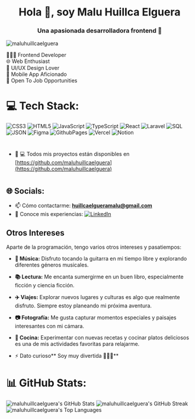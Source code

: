 <h1 align="center">Hola 👋, soy Malu Huillca Elguera</h1>
<h3 align="center">Una apasionada desarrolladora frontend 💖</h3>

<p align="left"> <img src="https://komarev.com/ghpvc/?username=maluhuillcaelguera&label=Profile%20views&color=0e75b6&style=flat" alt="maluhuillcaelguera" /> </p>

👩🏻‍💻 Frontend Developer <br>
🌐 Web Enthusiast <br>
🎨 UI/UX Design Lover <br>
📱 Mobile App Aficionado <br>
💼 Open To Job Opportunities <br>


# 💻 Tech Stack:
![CSS3](https://img.shields.io/badge/css3-%231572B6.svg?style=for-the-badge&logo=css3&logoColor=white) 
![HTML5](https://img.shields.io/badge/html5-%23E34F26.svg?style=for-the-badge&logo=html5&logoColor=white) 
![JavaScript](https://img.shields.io/badge/javascript-%23323330.svg?style=for-the-badge&logo=javascript&logoColor=%23F7DF1E) 
![TypeScript](https://img.shields.io/badge/typescript-%23007ACC.svg?style=for-the-badge&logo=typescript&logoColor=white) 
![React](https://img.shields.io/badge/react-%2320232a.svg?style=for-the-badge&logo=react&logoColor=%2361DAFB) 
![Laravel](https://img.shields.io/badge/laravel-%23FF2D20.svg?style=for-the-badge&logo=laravel&logoColor=white)
![SQL](https://img.shields.io/badge/sql-%2300f.svg?style=for-the-badge&logo=sqlite&logoColor=white)
![JSON](https://img.shields.io/badge/json-%23000000.svg?style=for-the-badge&logo=json&logoColor=white)
![Figma](https://img.shields.io/badge/figma-%23F24E1E.svg?style=for-the-badge&logo=figma&logoColor=white) 
![GithubPages](https://img.shields.io/badge/github%20pages-121013?style=for-the-badge&logo=github&logoColor=white) 
![Vercel](https://img.shields.io/badge/vercel-%23000000.svg?style=for-the-badge&logo=vercel&logoColor=white) 
![Notion](https://img.shields.io/badge/Notion-%23000000.svg?style=for-the-badge&logo=notion&logoColor=white)

#
- 👨‍ 💻 Todos mis proyectos están disponibles en [https://github.com/maluhuillcaelguera](https://github.com/maluhuillcaelguera)
#

## 🌐 Socials:
 - 📫 Cómo contactarme: **huillcaelgueramalu@gmail.com**
- 📄 Conoce mis experiencias:    [![LinkedIn](https://img.shields.io/badge/linkedin-0077B5?style=flat-square&logo=linkedin&logoColor=white)](https://www.linkedin.com/in/sindy-malu-huillca-elguera-front-end-developer/)



## Otros Intereses

Aparte de la programación, tengo varios otros intereses y pasatiempos:

- **🎵 Música:** Disfruto tocando la guitarra en mi tiempo libre y explorando diferentes géneros musicales.
  
- **📚 Lectura:** Me encanta sumergirme en un buen libro, especialmente ficción y ciencia ficción.
  
- **✈️ Viajes:** Explorar nuevos lugares y culturas es algo que realmente disfruto. Siempre estoy planeando mi próxima aventura.
  
- **📷 Fotografía:** Me gusta capturar momentos especiales y paisajes interesantes con mi cámara.
  
- **🍳 Cocina:** Experimentar con nuevas recetas y cocinar platos deliciosos es una de mis actividades favoritas para relajarme.

- ⚡ Dato curioso** Soy muy divertida 🌈🙋‍♀️**

# 📊 GitHub Stats:
![maluhuillcaelguera's GitHub Stats](https://github-readme-stats.vercel.app/api?username=maluhuillcaelguera&show_icons=true&locale=en&theme=dark)
![maluhuillcaelguera's GitHub Streak](https://github-readme-streak-stats.herokuapp.com/?user=maluhuillcaelguera&theme=dark)
![maluhuillcaelguera's Top Languages](https://github-readme-stats.vercel.app/api/top-langs?username=maluhuillcaelguera&show_icons=true&locale=en&layout=compact&theme=dark)


